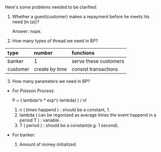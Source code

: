 Here's some problems needed to be clarified:

1.	Whether a guest(customer) makes a repayment before he meets his need (in (a))?

	Answer: nope.

2.	How many types of thread we need in BP?

   |type 			|number          |functions            |
   |:-------------|:---------------|:--------------------|
   |banker 			|1 				  |serve these customers|
   |customer 		|create by time  |consist transactions |

3.	How many parameters we need in BP?

  - For Poisson Process:

      P = ( lambda^n * exp^(-lambda) ) / n!
      1.	n (	times happend ) : should be a constant, 1.
      2.	lambda ( can be regonized as average times the event happend in a period T ) : variable.
      3.	T ( period ) : should be a constant(e.g. 1 second).

  - For banker:
      1.	Amount of money initialized.
